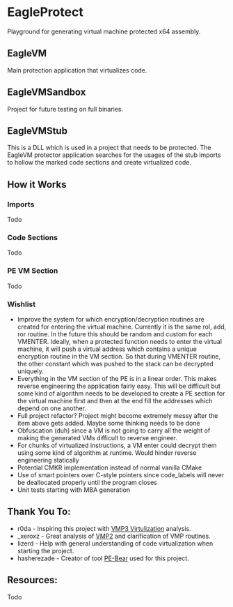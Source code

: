 # EagleProtect

Playground for generating virtual machine protected x64 assembly.

## EagleVM

Main protection application that virtualizes code.

## EagleVMSandbox

Project for future testing on full binaries.

## EagleVMStub

This is a DLL which is used in a project that needs to be protected. The EagleVM protector application searches for the usages of the stub imports to hollow the marked code sections and create virtualized code.

## How it Works

### Imports

Todo

### Code Sections

Todo

### PE VM Section

Todo

### Wishlist 

- Improve the system for which encryption/decryption routines are created for entering the virtual machine. Currently it is the same rol, add, ror routine. In the future this should be random and custom for each VMENTER. Ideally, when a protected function needs to enter the virtual machine, it will push a virtual address which contains a unique encryption routine in the VM section. So that during VMENTER routine, the other constant which was pushed to the stack can be decrypted uniquely.
- Everything in the VM section of the PE is in a linear order. This makes reverse engineering the application fairly easy. This will be difficult but some kind of algorithm needs to be developed to create a PE section for the virtual machine first and then at the end fill the addresses which depend on one another.
- Full project refactor? Project might become extremely messy after the item above gets added. Maybe some thinking needs to be done
- Obfuscation (duh) since a VM is not going to carry all the weight of making the generated VMs difficult to reverse engineer.
- For chunks of virtualized instructions, a VM enter could decrypt them using some kind of algorithm at runtime. Would hinder reverse engineering statically
- Potential CMKR implementation instead of normal vanilla CMake
- Use of smart pointers over C-style pointers since code_labels will never be deallocated properly until the program closes
- Unit tests starting with MBA generation

## Thank You To:

- r0da - Inspiring this project with [VMP3 Virtulization](https://whereisr0da.github.io/blog/posts/2021-02-16-vmp-3/) analysis.
- _xeroxz - Great analysis of [VMP2](https://back.engineering/17/05/2021/) and clarification of VMP routines.
- Iizerd - Help with general understanding of code virtualization when starting the project.
- hasherezade - Creator of tool [PE-Bear](https://github.com/hasherezade/pe-bear-releases) used for this project.

## Resources:
Todo
